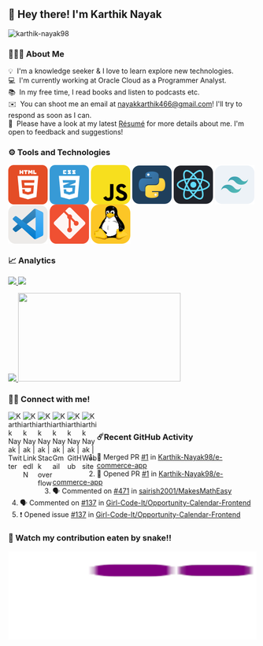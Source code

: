 <h2> 👋 Hey there! I'm Karthik Nayak</h2><img src="https://komarev.com/ghpvc/?username=karthik-nayak98&label=Visitors&color=32cd32&style=flat-square" alt="karthik-nayak98"/>

### 👨🏻‍💻 About Me

💡 &nbsp;I'm a knowledge seeker & I love to learn explore new technologies.\
💻 &nbsp;I'm currently working at Oracle Cloud as a Programmer Analyst.\
📚 &nbsp;In my free time, I read books and listen to podcasts etc.\
✉️ &nbsp;You can shoot me an email at nayakkarthik466@gmail.com! I'll try to respond as soon as I can.\
📄 &nbsp;Please have a look at my latest [Résumé](https://karthik-nayak98.github.io/resume) for more details about me. I'm open to feedback and suggestions!

### ⚙️ Tools and Technologies

<p align="left">
<!--  <img align="center" src="assets/c.svg" alt="c"/>
 <img align="center" src="assets/c++.svg" alt="c++"/> -->
 <img align="center" src="assets/html.svg" alt="html"/>
 <img align="center" src="assets/css.svg" alt="Terminal"/>
 <img align="center" src="assets/javascript.svg" alt="Terminal"/>
 <img align="center" src="assets/python.svg" alt="python"/>
 <img align="center" src="assets/react.svg" alt="react"/>
 <img align="center" src="assets/tailwindcss.svg" alt="tailwindCSS"
 <img align="center" src="/assets/vim.svg" alt="vim"/>
 <img align="center" src="assets/vscode.svg" alt="vscode"/>
 <img align="center" src="assets/git.svg" alt="git"/>
 <img align="center" src="assets/linux.svg" alt="linux"/>
</p>


### 📈 Analytics

<p align="left">
<a href="https://github.com/Karthik-Nayak98">
  <img height='180em' src="https://github-readme-stats.vercel.app/api?username=Karthik-Nayak98&show_icons=true&theme=algolia&count_private=true">
  <img height='180em' src="https://github-readme-stats.anuraghazra1.vercel.app/api/top-langs/?username=Karthik-Nayak98&layout=compact&theme=algolia&langs_count=8" />
</a>
</p>

<p align="left">
    <a href="https://github.com/Karthik-Nayak98">
        <img height="180em" src="https://github-readme-streak-stats.herokuapp.com/?&user=karthik-nayak98&theme=algolia"/>
    </a>
    <a href="https://stackoverflow.com/users/9395755/karthik-nayak98">
	<img width='330em' height='180em' src='https://stackoverflow-card.vercel.app/?userID=9395755&theme=solarizeddark'/>
    </a>
</p>

### 🤝🏻 Connect with me!

<p align="left">
 <a href="https://twitter.com/karthiknayak98">
  <img align="left" alt="Karthik Nayak | Twitter" width="30px" src="https://img.icons8.com/color/48/000000/twitter--v1.png" />
 </a>
 <a href="https://www.linkedin.com/in/karthiknayak98/">
  <img align="left" alt="Karthik Nayak | LinkedIN" width="30px" src="https://img.icons8.com/color/50/000000/linkedin.png" />
 </a>
 <a href="https://stackoverflow.com/users/9395755/karthiknayak98" target="_blank">	
  <img align="left" src="https://img.icons8.com/external-tal-revivo-color-tal-revivo/24/000000/external-stack-overflow-is-a-question-and-answer-site-for-professional-logo-color-tal-revivo.png" alt="Karthik Nayak | Stack overflow" width="30px"/>
 </a>	
 <a href="mailto:karunayak63@gmail.com" target="blank">
  <img align="left" src="https://img.icons8.com/color/48/000000/gmail--v1.png" alt="Karthik Nayak | Gmail" width="30px"/>
 </a>
 <a href="https://github.com/Karthik-Nayak98" target="blank">
  <img align="left" src="https://img.icons8.com/color/48/000000/github--v1.png" alt="Karthik Nayak | GitHub" width="30px"/>
 </a>
 <a href="https://karthiknayak.netlify.app/" target="blank">
  <img align="left" src="https://img.icons8.com/color/48/000000/geography--v1.png" alt="Karthik Nayak | Website" width='30px' />
 </a>
	
</p>

<br/>

### ☄️Recent GitHub Activity

<!--START_SECTION:activity-->

1. 🎉 Merged PR [#1](https://github.com/Karthik-Nayak98/e-commerce-app/pull/1) in [Karthik-Nayak98/e-commerce-app](https://github.com/Karthik-Nayak98/e-commerce-app)
2. 💪 Opened PR [#1](https://github.com/Karthik-Nayak98/e-commerce-app/pull/1) in [Karthik-Nayak98/e-commerce-app](https://github.com/Karthik-Nayak98/e-commerce-app)
3. 🗣 Commented on [#471](https://github.com/sairish2001/MakesMathEasy/issues/471) in [sairish2001/MakesMathEasy](https://github.com/sairish2001/MakesMathEasy)
4. 🗣 Commented on [#137](https://github.com/Girl-Code-It/Opportunity-Calendar-Frontend/issues/137) in [Girl-Code-It/Opportunity-Calendar-Frontend](https://github.com/Girl-Code-It/Opportunity-Calendar-Frontend)
5. ❗️ Opened issue [#137](https://github.com/Girl-Code-It/Opportunity-Calendar-Frontend/issues/137) in [Girl-Code-It/Opportunity-Calendar-Frontend](https://github.com/Girl-Code-It/Opportunity-Calendar-Frontend)
<!--END_SECTION:activity-->

### 🐍 Watch my contribution eaten by snake!!

<p align='left'>
<img width="800em" height='180em' src="https://github.com/Karthik-Nayak98/Karthik-Nayak98/blob/output/github-contribution-grid-snake.gif" alt='snake gif'>
</p>

<!-- Links of Definitions -->

[linkedin]: https://www.linkedin.com/in/karthik-nayak24
[gmail]: mailto:karunayak63@gmail.com "Lets connect through email"
[stackoverflow]: https://stackoverflow.com/users/9395755/karthiknayak98
[github]: https://github.com/KarthikNayak024
[licence]: https://github.com/KarthikNayak024/KarthikNayak024/blob/master/LICENSE
[twitter]: https://twitter.com/KarthikNayak98


<!-- Social links

<p align="center"> <img src="https://komarev.com/ghpvc/?username=karthik-nayak98&label=Visitors&color=0088cc&style=flat-square" alt="karthik-nayak98" /> </p>

 <a href="https://www.linkedin.com/in/karthiknayak98/" target="_blank">
<img src=https://img.shields.io/badge/linkedin-%231E77B5.svg?&style=for-the-badge&logo=linkedin&logoColor=white alt=linkedin style="margin-bottom: 5px;" />
</a>
<a href="https://github.com/karthik-nayak98" target="_blank">
<img src=https://img.shields.io/badge/github-%2324292e.svg?&style=for-the-badge&logo=github&logoColor=white alt=github style="margin-bottom: 5px;" />
</a>
<a href="https://github.com/Karthik-Nayak98" target="blank"><img src="https://img.shields.io/badge/Website-3b5998?style=for-the-badge&logo=google-chrome&logoColor=white" alt=karthiknayak98 style="margin-bottom: 5px;" /></a>
<a href="https://twitter.com/karthiknayak98" target="_blank">
<img src=https://img.shields.io/badge/twitter-%2300acee.svg?&style=for-the-badge&logo=twitter&logoColor=white alt=twitter style="margin-bottom: 5px;" />
</a>
<a href="https://stackoverflow.com/users/9395755/karthiknayak98" target="_blank">
<img src=https://img.shields.io/badge/stackoverflow-%23F28032.svg?&style=for-the-badge&logo=stackoverflow&logoColor=white alt=stackoverflow style="margin-bottom: 5px;" />
</a>
<a href="mailto:karunayak63@gmail.com" target="blank"><img src="https://img.shields.io/badge/-Gmail-EA4335?style=for-the-badge&logo=Gmail&logoColor=white" alt="karthiknayak98" style="margin-bottom: 5px;"/></a>
</div>
-->

<!-- Gifs
<img src="https://media.giphy.com/media/LnQjpWaON8nhr21vNW/giphy.gif" width="40">
<img src="https://media.giphy.com/media/WUlplcMpOCEmTGBtBW/giphy.gif" width="40">
<img src="https://media.giphy.com/media/ZCN6F3FAkwsyOGU2RS/giphy.gif" width="40">
<img src="https://media.giphy.com/media/j2pOGeGYKe2xCCKwfi/giphy.gif" width="40">
-->

<!--

<p align="center">
   <img align="center" src="http://github-readme-streak-stats.herokuapp.com?user=Karthik-Nayak98&theme=buefy&hide_border=true&date_format=M%20j%5B%2C%20Y%5D"/>
</p>
<details>
  <summary>📊 <b>Github Readme Stats</b></summary>
 </br>
 <p align="center">
  <a href="https://github.com/Karthik-Nayak98">
   <img width="430" align="center" src="https://github-readme-stats.vercel.app/api?username=Karthik-Nayak98&show_icons=true&theme=buefy&count_private=true">
  </a>
  <a href="https://github.com/Karthik-Nayak98/github-readme-stats">
    <img align="center" src="https://github-readme-stats.anuraghazra1.vercel.app/api/top-langs/?username=Karthik-Nayak98&layout=compact&theme=buefy&langs_count=6" />
  </a>
 </p>
</details>

<details>
 <summary>🏆 <b>Github Profile Trophy</b></summary>
 </br>
 <p align="center">
  <a href="https://github.com/ryo-ma/github-profile-trophy">
   <img src="https://github-profile-trophy.vercel.app/?username=Karthik-Nayak98&column=8"/>
  </a>
 </p>
</details>

<details>
  <br />
  <summary>⚙️ <b> Things I use to get stuff done</b></summary>
  	<ul>
  	    <li><b>OS:</b> Ubuntu 20.04</li>
	    <li><b>Laptop: </b> Lenovo ideapad 310 (i5)</li>
  	    <li><b>Browser: </b> Firefox Web Browser</li>
	    <li><b>Terminal: </b> ZSH: Oh My Zsh (PowerLevel10k)</li>
	    <li><b>Code Editor:</b> VSCode - The best editor out there.</li>
	    <li><b>To Stay Updated:</b> Dev.to, Medium, Linkedin and Twitter.</li>
	    <br />
	</ul>
</details>

-->


<!--🌱 &nbsp;I'm on track for learning more about Artificial Intelligence, Systems Design, and Cloud Architecture.\
💬 &nbsp;Feel free to reach out to me for pro bono consulting and volunteering, or just for some interesting discussion.\
📄 &nbsp;Please have a look at my [Résumé](https://karthik-nayak98.github.io/resume) for more details about me. I'm open to feedback and suggestions!
- I'm aspiring 🔭️ Front-End Web Developer currently learning 🌱 **ReactJs**.
- I always like working in 🐧️**Linux** Environment.
- I'm a knowledge seeker & I love to learn new 💻 **Technologies**.
-->
